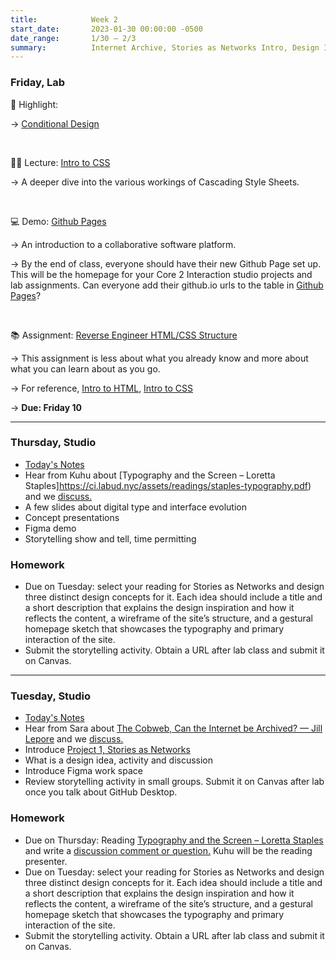 ```yaml
---
title:            Week 2
start_date:       2023-01-30 00:00:00 -0500
date_range:       1/30 – 2/3
summary:          Internet Archive, Stories as Networks Intro, Design Ideas, Figma Intro, Digital type and interface evolution, GitHub Desktop
---
```


### Friday, Lab

🪩 Highlight:

→ [Conditional Design](https://conditionaldesign.org/)

<br />

📝❌ Lecture: [Intro to CSS](https://core-interaction.github.io/lab/css/)

→ A deeper dive into the various workings of Cascading Style Sheets.

<br />

💻 Demo: [Github Pages](https://www.dropbox.com/scl/fi/kyhmxtpxrn1g75ku7dft7/GitHub-Account-and-Github-Pages.paper?dl=0&rlkey=3ksfxn0zvuygrd6b25dprwr05)

→ An introduction to a collaborative software platform.

→ By the end of class, everyone should have their new Github Page set up. This will be the homepage for your Core 2 Interaction studio projects and lab assignments. Can everyone add their github.io urls to the table in [Github Pages](https://www.dropbox.com/scl/fi/kyhmxtpxrn1g75ku7dft7/GitHub-Account-and-Github-Pages.paper?dl=0&rlkey=3ksfxn0zvuygrd6b25dprwr05#:uid=962607739886937344400401&h2=Github-Pages:)?

<br />

📚 Assignment: [Reverse Engineer HTML/CSS Structure](https://www.dropbox.com/scl/fi/94gog7vlq902fpb6xzclg/Week-2-Assignment_-Reverse-Engineer-HTML-Structure-and-CSS.paper?dl=0&rlkey=mkc69xl6kwruc92nfcxexpjrz)

→ This assignment is less about what you already know and more about what you can learn about as you go.

→ For reference, [Intro to HTML](https://core-interaction.github.io/lab/html/), [Intro to CSS](https://core-interaction.github.io/lab/css/)

→ **Due: Friday 10**

---

### Thursday, Studio

- [Today's Notes](https://paper.dropbox.com/doc/Parsons-Core-Interaction-S23-Week-2-Class-2-Notes--Bx7imaE4O9CTWGBjumfOrvlrAQ-V5OVCkeD0xCevfmIhHzjd)
- Hear from Kuhu about [Typography and the Screen – Loretta Staples]https://ci.labud.nyc/assets/readings/staples-typography.pdf) and we [discuss.](https://paper.dropbox.com/doc/Parsons-Core-Interaction-S23-Reading-Reflections--BxHeyWrniW2rJzD4_C7pN4teAQ-xcAaUIV4Syfp3zmAR7IMi)
- A few slides about digital type and interface evolution
- Concept presentations
- Figma demo
- Storytelling show and tell, time permitting

### Homework
- Due on Tuesday: select your reading for Stories as Networks and design three distinct design concepts for it. Each idea should include a title and a short description that explains the design inspiration and how it reflects the content, a wireframe of the site&rsquo;s structure, and a gestural homepage sketch that showcases the typography and primary interaction of the site.
- Submit the storytelling activity. Obtain a URL after lab class and submit it on Canvas.

---


### Tuesday, Studio

- [Today's Notes](https://paper.dropbox.com/doc/Parsons-Core-Interaction-S23-Week-2-Class-1-Notes--Bxz4yndH7PFFbVDbzpkUeG7aAQ-MZzHMOjn53sttgjc9CViP)
- Hear from Sara about [The Cobweb, Can the Internet be Archived? — Jill Lepore](https://www.newyorker.com/magazine/2015/01/26/cobweb) and we [discuss.](https://paper.dropbox.com/doc/Parsons-Core-Interaction-S23-Reading-Reflections--BxHeyWrniW2rJzD4_C7pN4teAQ-xcAaUIV4Syfp3zmAR7IMi)
- Introduce [Project 1, Stories as Networks](../projects/1-stories-as-networks)
- What is a design idea, activity and discussion
- Introduce Figma work space
- Review storytelling activity in small groups. Submit it on Canvas after lab once you talk about GitHub Desktop.

### Homework
- Due on Thursday: Reading [Typography and the Screen – Loretta Staples](https://ci.labud.nyc/assets/readings/staples-typography.pdf) and write a [discussion comment or question.](https://paper.dropbox.com/doc/Parsons-Core-Interaction-S23-Reading-Reflections--BxHeyWrniW2rJzD4_C7pN4teAQ-xcAaUIV4Syfp3zmAR7IMi) Kuhu will be the reading presenter.
- Due on Tuesday: select your reading for Stories as Networks and design three distinct design concepts for it. Each idea should include a title and a short description that explains the design inspiration and how it reflects the content, a wireframe of the site&rsquo;s structure, and a gestural homepage sketch that showcases the typography and primary interaction of the site.
- Submit the storytelling activity. Obtain a URL after lab class and submit it on Canvas.
